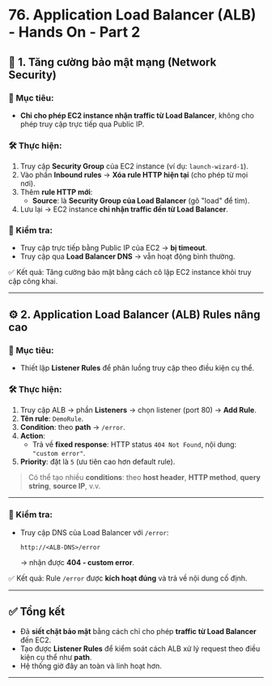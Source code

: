 # 76. Application Load Balancer (ALB) - Hands On - Part 2

## 🔐 1. **Tăng cường bảo mật mạng (Network Security)**

### 🎯 Mục tiêu:
- **Chỉ cho phép EC2 instance nhận traffic từ Load Balancer**, không cho phép truy cập trực tiếp qua Public IP.

### 🛠️ Thực hiện:
1. Truy cập **Security Group** của EC2 instance (ví dụ: `launch-wizard-1`).
2. Vào phần **Inbound rules** → **Xóa rule HTTP hiện tại** (cho phép từ mọi nơi).
3. Thêm **rule HTTP mới**:
   - **Source**: là **Security Group của Load Balancer** (gõ "load" để tìm).
4. Lưu lại → EC2 instance **chỉ nhận traffic đến từ Load Balancer**.

### 🧪 Kiểm tra:
- Truy cập trực tiếp bằng Public IP của EC2 → **bị timeout**.
- Truy cập qua **Load Balancer DNS** → vẫn hoạt động bình thường.

✅ Kết quả: Tăng cường bảo mật bằng cách cô lập EC2 instance khỏi truy cập công khai.

---

## ⚙️ 2. **Application Load Balancer (ALB) Rules nâng cao**

### 🎯 Mục tiêu:
- Thiết lập **Listener Rules** để phân luồng truy cập theo điều kiện cụ thể.

### 🛠️ Thực hiện:
1. Truy cập ALB → phần **Listeners** → chọn listener (port 80) → **Add Rule**.
2. **Tên rule**: `DemoRule`.
3. **Condition**: theo **path** → `/error`.
4. **Action**:
   - Trả về **fixed response**: HTTP status `404 Not Found`, nội dung: `"custom error"`.
5. **Priority**: đặt là `5` (ưu tiên cao hơn default rule).

> Có thể tạo nhiều **conditions**: theo **host header**, **HTTP method**, **query string**, **source IP**, v.v.

---

### 🧪 Kiểm tra:
- Truy cập DNS của Load Balancer với `/error`:
  ```
  http://<ALB-DNS>/error
  ```
  → nhận được **404 - custom error**.

✅ Kết quả: Rule `/error` được **kích hoạt đúng** và trả về nội dung cố định.

---

## ✅ Tổng kết
- Đã **siết chặt bảo mật** bằng cách chỉ cho phép **traffic từ Load Balancer** đến EC2.
- Tạo được **Listener Rules** để kiểm soát cách ALB xử lý request theo điều kiện cụ thể như **path**.
- Hệ thống giờ đây an toàn và linh hoạt hơn.

---
